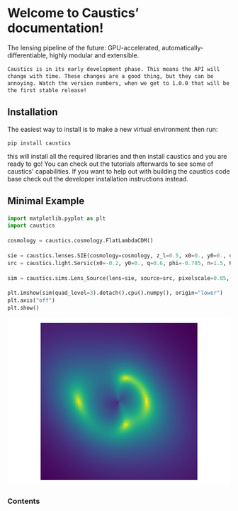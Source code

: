# Welcome to Caustics’ documentation!

The lensing pipeline of the future: GPU-accelerated,
automatically-differentiable, highly modular and extensible.

```{note}
Caustics is in its early development phase. This means the API will change with time. These changes are a good thing, but they can be annoying. Watch the version numbers, when we get to 1.0.0 that will be the first stable release!
```

## Installation

The easiest way to install is to make a new virtual environment then run:

```console
pip install caustics
```

this will install all the required libraries and then install caustics and you
are ready to go! You can check out the tutorials afterwards to see some of
caustics' capabilities. If you want to help out with building the caustics code
base check out the developer installation instructions instead.

## Minimal Example

```python
import matplotlib.pyplot as plt
import caustics

cosmology = caustics.cosmology.FlatLambdaCDM()

sie = caustics.lenses.SIE(cosmology=cosmology, z_l=0.5, x0=0., y0=0., q = 0.4, phi = 1.5708, b = 1.)
src = caustics.light.Sersic(x0=-0.2, y0=0., q=0.6, phi=-0.785, n=1.5, Re=3., Ie= 1.)

sim = caustics.sims.Lens_Source(lens=sie, source=src, pixelscale=0.05, pixels_x=100, z_s=1.5)

plt.imshow(sim(quad_level=3).detach().cpu().numpy(), origin="lower")
plt.axis("off")
plt.show()
```

![Caustics lensed image](./media/minimal_example.png)

### Contents

```{tableofcontents}

```
